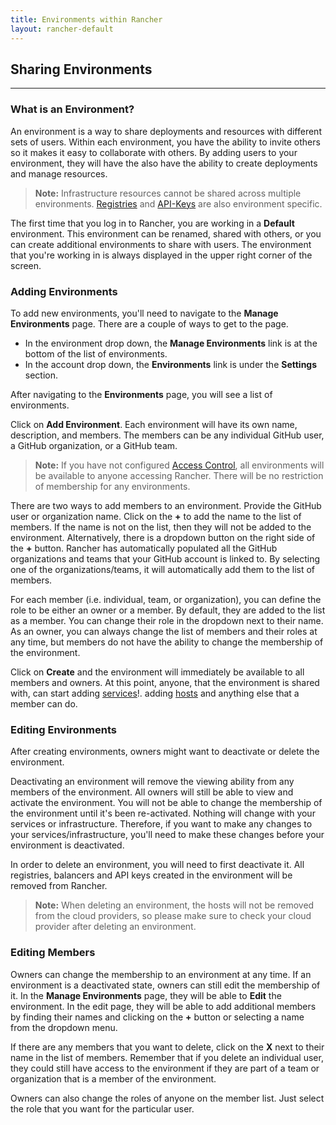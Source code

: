 ```yaml
---
title: Environments within Rancher
layout: rancher-default
---
```


## Sharing Environments
---

### What is an Environment?

An environment is a way to share deployments and resources with different sets of users. Within each environment, you have the ability to invite others so it makes it easy to collaborate with others. By adding users to your environment, they will have the also have the ability to create deployments and manage resources. 

> **Note:** Infrastructure resources cannot be shared across multiple environments. [Registries]({{site.baseurl}}/rancher/configuration/registries/) and [API-Keys]({{site.baseurl}}/rancher/configuration/api-keys/) are also environment specific.  

The first time that you log in to Rancher, you are working in a **Default** environment. This environment can be renamed, shared with others, or you can create additional environments to share with users. The environment that you're working in is always displayed in the upper right corner of the screen.

### Adding Environments

To add new environments, you'll need to navigate to the **Manage Environments** page. There are a couple of ways to get to the page.

* In the environment drop down, the **Manage Environments** link is at the bottom of the list of environments. 
* In the account drop down, the **Environments** link is under the **Settings** section.

After navigating to the **Environments** page, you will see a list of environments.

Click on **Add Environment**. Each environment will have its own name, description, and members. The members can be any individual GitHub user, a GitHub organization, or a GitHub team. 

> **Note:** If you have not configured [Access Control]({{site.baseurl}}/rancher/configuration/access-control/), all environments will be available to anyone accessing Rancher. There will be no restriction of membership for any environments.

There are two ways to add members to an environment. Provide the GitHub user or organization name. Click on the **+** to add the name to the list of members. If the name is not on the list, then they will not be added to the environment. Alternatively, there is a dropdown button on the right side of the **+** button. Rancher has automatically populated all the GitHub organizations and teams that your GitHub account is linked to. By selecting one of the organizations/teams, it will automatically add them to the list of members. 

For each member (i.e. individual, team, or organization), you can define the role to be either an owner or a member. By default, they are added to the list as a member. You can change their role in the dropdown next to their name. As an owner, you can always change the list of members and their roles at any time, but members do not have the ability to change the membership of the environment.

Click on **Create** and the environment will immediately be available to all members and owners. At this point, anyone, that the environment is shared with, can start adding [services]({{site.baseurl}}/rancher/services/)!. adding [hosts]({{site.baseurl}}/rancher/rancher-ui/infrastructure/hosts/) and anything else that a member can do.

### Editing Environments

After creating environments, owners might want to deactivate or delete the environment. 

Deactivating an environment will remove the viewing ability from any members of the environment. All owners will still be able to view and activate the environment. You will not be able to change the membership of the environment until it's been re-activated. Nothing will change with your services or infrastructure. Therefore, if you want to make any changes to your services/infrastructure, you'll need to make these changes before your environment is deactivated.

In order to delete an environment, you will need to first deactivate it. All registries, balancers and API keys created in the environment will be removed from Rancher.

> **Note:** When deleting an environment, the hosts will not be removed from the cloud providers, so please make sure to check your cloud provider after deleting an environment. 

### Editing Members

Owners can change the membership to an environment at any time. If an environment is a deactivated state, owners can still edit the membership of it. In the **Manage Environments** page, they will be able to **Edit** the environment. In the edit page, they will be able to add additional members by finding their names and clicking on the **+** button or selecting a name from the dropdown menu. 

If there are any members that you want to delete, click on the **X** next to their name in the list of members. Remember that if you delete an individual user, they could still have access to the environment if they are part of a team or organization that is a member of the environment.  

Owners can also change the roles of anyone on the member list. Just select the role that you want for the particular user.


